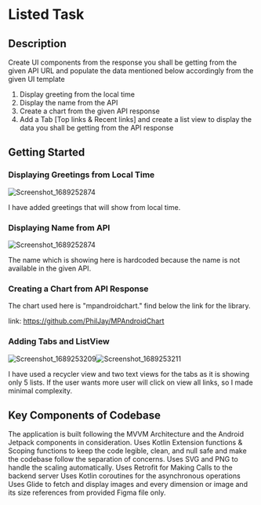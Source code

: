 # Listed Task

## Description

Create UI components from the response you shall be getting from the given API URL and populate the
data mentioned below accordingly from the given UI template
1) Display greeting from the local time
2) Display the name from the API
3) Create a chart from the given API response
4) Add a Tab [Top links & Recent links] and create a list view to display the data you shall be
getting from the API response

## Getting Started


### Displaying Greetings from Local Time
![Screenshot_1689252874](https://github.com/kiran18995/listed_task/assets/48232762/7fe6394b-0153-4dea-8eb5-f884115697cc)

I have added greetings that will show from local time.

### Displaying Name from API
![Screenshot_1689252874](https://github.com/kiran18995/listed_task/assets/48232762/7fe6394b-0153-4dea-8eb5-f884115697cc)

The name which is showing here is hardcoded because the name is not available in the given API.

### Creating a Chart from API Response

The chart used here is "mpandroidchart." find below the link for the library.

link: https://github.com/PhilJay/MPAndroidChart

### Adding Tabs and ListView
![Screenshot_1689253209](https://github.com/kiran18995/listed_task/assets/48232762/3a16c1bd-04d3-4b1c-b295-c0c0b369c9f6)![Screenshot_1689253211](https://github.com/kiran18995/listed_task/assets/48232762/63efb34f-17a4-40f6-95bd-b49197162bc0)

I have used a recycler view and two text views for the tabs as it is showing only 5 lists. If the user wants more user will click on view all links, so I made minimal complexity.

## Key Components of Codebase
The application is built following the MVVM Architecture and the Android Jetpack components in consideration.
Uses Kotlin Extension functions & Scoping functions to keep the code legible, clean, and null safe and make the codebase follow the separation of concerns.
Uses SVG and PNG to handle the scaling automatically.
Uses Retrofit for Making Calls to the backend server
Uses Kotlin coroutines for the asynchronous operations
Uses Glide to fetch and display images
and every dimension or image and its size references from provided Figma file only.
